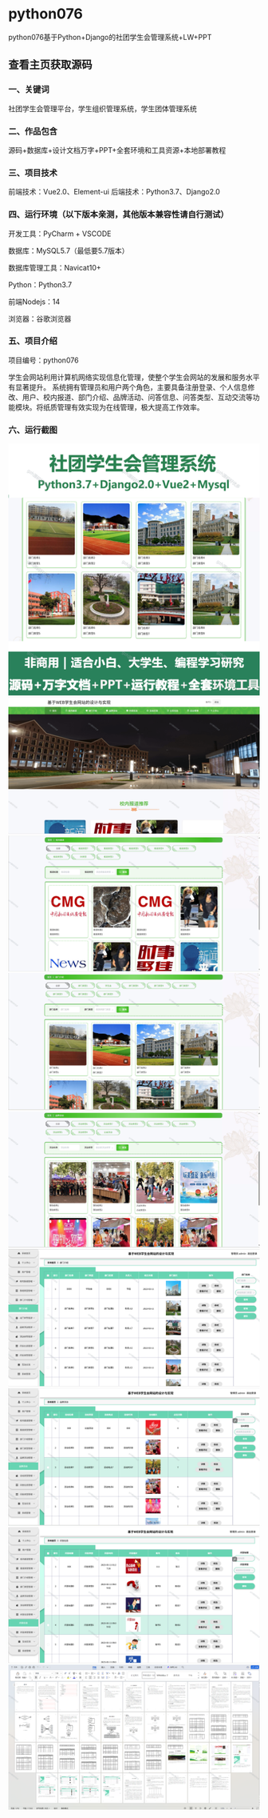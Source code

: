 # python076
python076基于Python+Django的社团学生会管理系统+LW+PPT
 
## 查看主页获取源码

### 一、关键词
社团学生会管理平台，学生组织管理系统，学生团体管理系统

### 二、作品包含
源码+数据库+设计文档万字+PPT+全套环境和工具资源+本地部署教程

### 三、项目技术
前端技术：Vue2.0、Element-ui
后端技术：Python3.7、Django2.0

### 四、运行环境（以下版本亲测，其他版本兼容性请自行测试）
开发工具：PyCharm + VSCODE

数据库：MySQL5.7（最低要5.7版本）

数据库管理工具：Navicat10+

Python：Python3.7

前端Nodejs：14

浏览器：谷歌浏览器

### 五、项目介绍
项目编号：python076

学生会网站利用计算机网络实现信息化管理，使整个学生会网站的发展和服务水平有显著提升。
系统拥有管理员和用户两个角色，主要具备注册登录、个人信息修改、用户、校内报道、部门介绍、品牌活动、问答信息、问答类型、互动交流等功能模块。将纸质管理有效实现为在线管理，极大提高工作效率。

### 六、运行截图

![cover.png](./cover.png)
![1.png](./1.png)
![2.png](./2.png)
![3.png](./3.png)
![4.png](./4.png)
![5.png](./5.png)
![6.png](./6.png)
![7.png](./7.png)
![8.png](./8.png)
